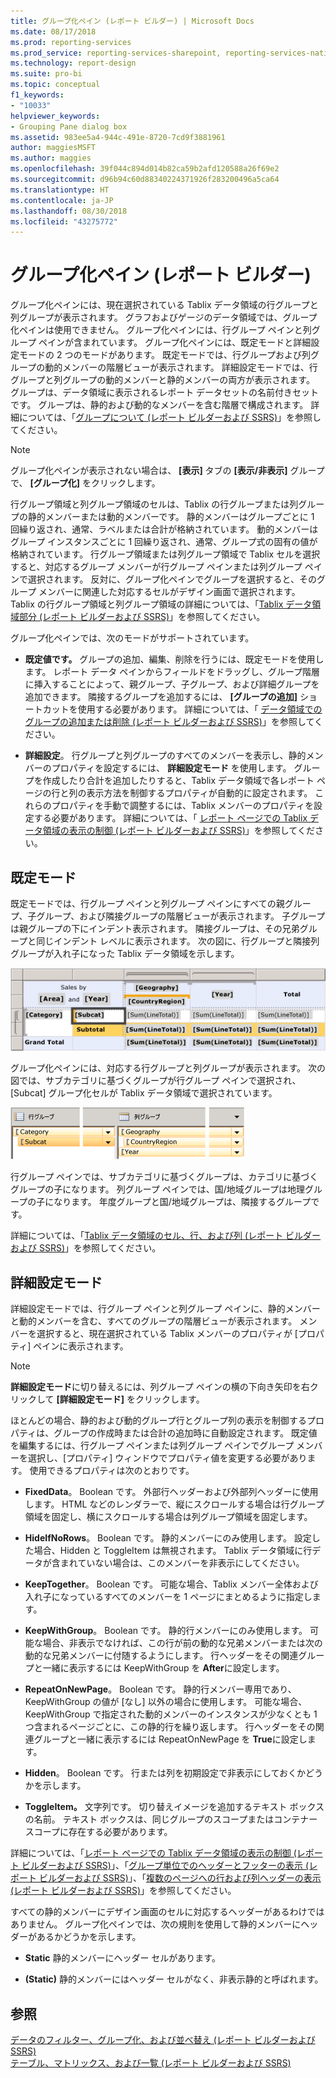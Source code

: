 ```yaml
---
title: グループ化ペイン (レポート ビルダー) | Microsoft Docs
ms.date: 08/17/2018
ms.prod: reporting-services
ms.prod_service: reporting-services-sharepoint, reporting-services-native
ms.technology: report-design
ms.suite: pro-bi
ms.topic: conceptual
f1_keywords:
- "10033"
helpviewer_keywords:
- Grouping Pane dialog box
ms.assetid: 983ee5a4-944c-491e-8720-7cd9f3881961
author: maggiesMSFT
ms.author: maggies
ms.openlocfilehash: 39f044c894d014b82ca59b2afd120588a26f69e2
ms.sourcegitcommit: d96b94c60d88340224371926f283200496a5ca64
ms.translationtype: HT
ms.contentlocale: ja-JP
ms.lasthandoff: 08/30/2018
ms.locfileid: "43275772"
---
```

# <a name="grouping-pane-report-builder"></a>グループ化ペイン (レポート ビルダー)
  グループ化ペインには、現在選択されている Tablix データ領域の行グループと列グループが表示されます。 グラフおよびゲージのデータ領域では、グループ化ペインは使用できません。 グループ化ペインには、行グループ ペインと列グループ ペインが含まれています。 グループ化ペインには、既定モードと詳細設定モードの 2 つのモードがあります。 既定モードでは、行グループおよび列グループの動的メンバーの階層ビューが表示されます。 詳細設定モードでは、行グループと列グループの動的メンバーと静的メンバーの両方が表示されます。 グループは、データ領域に表示されるレポート データセットの名前付きセットです。 グループは、静的および動的なメンバーを含む階層で構成されます。 詳細については、「[グループについて &#40;レポート ビルダーおよび SSRS&#41;](../../reporting-services/report-design/understanding-groups-report-builder-and-ssrs.md)」を参照してください。  
  
> [!NOTE]  
>  グループ化ペインが表示されない場合は、 **[表示]** タブの **[表示/非表示]** グループで、 **[グループ化]** をクリックします。  
  
 行グループ領域と列グループ領域のセルは、Tablix の行グループまたは列グループの静的メンバーまたは動的メンバーです。 静的メンバーはグループごとに 1 回繰り返され、通常、ラベルまたは合計が格納されています。 動的メンバーはグループ インスタンスごとに 1 回繰り返され、通常、グループ式の固有の値が格納されています。 行グループ領域または列グループ領域で Tablix セルを選択すると、対応するグループ メンバーが行グループ ペインまたは列グループ ペインで選択されます。 反対に、グループ化ペインでグループを選択すると、そのグループ メンバーに関連した対応するセルがデザイン画面で選択されます。 Tablix の行グループ領域と列グループ領域の詳細については、「[Tablix データ領域部分 &#40;レポート ビルダーおよび SSRS&#41;](../../reporting-services/report-design/tablix-data-region-areas-report-builder-and-ssrs.md)」を参照してください。  
  
 グループ化ペインでは、次のモードがサポートされています。  
  
-   **既定値です。** グループの追加、編集、削除を行うには、既定モードを使用します。 レポート データ ペインからフィールドをドラッグし、グループ階層に挿入することによって、親グループ、子グループ、および詳細グループを追加できます。 隣接するグループを追加するには、 **[グループの追加]** ショートカットを使用する必要があります。 詳細については、「 [データ領域でのグループの追加または削除 &#40;レポート ビルダーおよび SSRS&#41;](../../reporting-services/report-design/add-or-delete-a-group-in-a-data-region-report-builder-and-ssrs.md)」を参照してください。  
  
-   **詳細設定**。 行グループと列グループのすべてのメンバーを表示し、静的メンバーのプロパティを設定するには、 **詳細設定モード** を使用します。 グループを作成したり合計を追加したりすると、Tablix データ領域で各レポート ページの行と列の表示方法を制御するプロパティが自動的に設定されます。 これらのプロパティを手動で調整するには、Tablix メンバーのプロパティを設定する必要があります。 詳細については、「 [レポート ページでの Tablix データ領域の表示の制御 &#40;レポート ビルダーおよび SSRS&#41;](../../reporting-services/report-design/controlling-the-tablix-data-region-display-on-a-report-page.md)」を参照してください。  
  
## <a name="default-mode"></a>既定モード  
 既定モードでは、行グループ ペインと列グループ ペインにすべての親グループ、子グループ、および隣接グループの階層ビューが表示されます。 子グループは親グループの下にインデント表示されます。 隣接グループは、その兄弟グループと同じインデント レベルに表示されます。 次の図に、行グループと隣接列グループが入れ子になった Tablix データ領域を示します。  
  
 ![Tablix、入れ子になった隣接する行と列のグループ](../../reporting-services/report-design/media/rs-basictablixdesigngroupingpane.gif "Tablix、入れ子になった隣接する行と列のグループ")  
  
 グループ化ペインには、対応する行グループと列グループが表示されます。 次の図では、サブカテゴリに基づくグループが行グループ ペインで選択され、[Subcat] グループ化セルが Tablix データ領域で選択されています。  
  
 ![入れ子になった行と列のグループのグループ化ペイン](../../reporting-services/report-design/media/rs-basictablixdesigngroupingpanedefaultview.gif "入れ子になった行と列のグループのグループ化ペイン")  
  
 行グループ ペインでは、サブカテゴリに基づくグループは、カテゴリに基づくグループの子になります。 列グループ ペインでは、国/地域グループは地理グループの子になります。 年度グループと国/地域グループは、隣接するグループです。  
  
 詳細については、「[Tablix データ領域のセル、行、および列 &#40;レポート ビルダーおよび SSRS&#41;](../../reporting-services/report-design/tablix-data-region-cells-rows-and-columns-report-builder-and-ssrs.md)」を参照してください。  
  
## <a name="advanced-mode"></a>詳細設定モード  
 詳細設定モードでは、行グループ ペインと列グループ ペインに、静的メンバーと動的メンバーを含む、すべてのグループの階層ビューが表示されます。 メンバーを選択すると、現在選択されている Tablix メンバーのプロパティが [プロパティ] ペインに表示されます。  
  
> [!NOTE]  
>  **詳細設定モード**に切り替えるには、列グループ ペインの横の下向き矢印を右クリックして **[詳細設定モード]** をクリックします。  
  
 ほとんどの場合、静的および動的グループ行とグループ列の表示を制御するプロパティは、グループの作成時または合計の追加時に自動設定されます。 既定値を編集するには、行グループ ペインまたは列グループ ペインでグループ メンバーを選択し、[プロパティ] ウィンドウでプロパティ値を変更する必要があります。 使用できるプロパティは次のとおりです。  
  
-   **FixedData**。 Boolean です。 外部行ヘッダーおよび外部列ヘッダーに使用します。 HTML などのレンダラーで、縦にスクロールする場合は行グループ領域を固定し、横にスクロールする場合は列グループ領域を固定します。  
  
-   **HideIfNoRows**。 Boolean です。 静的メンバーにのみ使用します。 設定した場合、Hidden と ToggleItem は無視されます。 Tablix データ領域に行データが含まれていない場合は、このメンバーを非表示にしてください。  
  
-   **KeepTogether**。 Boolean です。 可能な場合、Tablix メンバー全体および入れ子になっているすべてのメンバーを 1 ページにまとめるように指定します。  
  
-   **KeepWithGroup**。 Boolean です。 静的行メンバーにのみ使用します。 可能な場合、非表示でなければ、この行が前の動的な兄弟メンバーまたは次の動的な兄弟メンバーに付随するようにします。 行ヘッダーをその関連グループと一緒に表示するには KeepWithGroup を **After**に設定します。  
  
-   **RepeatOnNewPage**。 Boolean です。 静的行メンバー専用であり、KeepWithGroup の値が [なし] 以外の場合に使用します。 可能な場合、KeepWithGroup で指定された動的メンバーのインスタンスが少なくとも 1 つ含まれるページごとに、この静的行を繰り返します。 行ヘッダーをその関連グループと一緒に表示するには RepeatOnNewPage を **True**に設定します。  
  
-   **Hidden**。 Boolean です。 行または列を初期設定で非表示にしておくかどうかを示します。  
  
-   **ToggleItem。** 文字列です。 切り替えイメージを追加するテキスト ボックスの名前。 テキスト ボックスは、同じグループのスコープまたはコンテナー スコープに存在する必要があります。  
  
 詳細については、「[レポート ページでの Tablix データ領域の表示の制御 &#40;レポート ビルダーおよび SSRS&#41;](../../reporting-services/report-design/controlling-the-tablix-data-region-display-on-a-report-page.md)」、「[グループ単位でのヘッダーとフッターの表示 &#40;レポート ビルダーおよび SSRS&#41;](../../reporting-services/report-design/display-headers-and-footers-with-a-group-report-builder-and-ssrs.md)」、「[複数のページへの行および列ヘッダーの表示 &#40;レポート ビルダーおよび SSRS&#41;](../../reporting-services/report-design/display-row-and-column-headers-on-multiple-pages-report-builder-and-ssrs.md)」を参照してください。  
  
 すべての静的メンバーにデザイン画面のセルに対応するヘッダーがあるわけではありません。 グループ化ペインでは、次の規則を使用して静的メンバーにヘッダーがあるかどうかを示します。  
  
-   **Static** 静的メンバーにヘッダー セルがあります。  
  
-   **(Static)** 静的メンバーにはヘッダー セルがなく、非表示静的と呼ばれます。  
  
## <a name="see-also"></a>参照  
 [データのフィルター、グループ化、および並べ替え (レポート ビルダーおよび SSRS)](../../reporting-services/report-design/filter-group-and-sort-data-report-builder-and-ssrs.md)   
 [テーブル、マトリックス、および一覧 &#40;レポート ビルダーおよび SSRS&#41;](../../reporting-services/report-design/tables-matrices-and-lists-report-builder-and-ssrs.md)  
  
  
